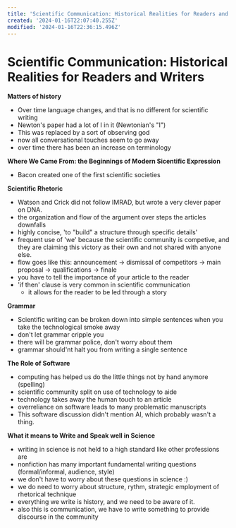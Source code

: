 ```yaml
---
title: 'Scientific Communication: Historical Realities for Readers and Writers'
created: '2024-01-16T22:07:40.255Z'
modified: '2024-01-16T22:36:15.496Z'
---
```


# Scientific Communication: Historical Realities for Readers and Writers

**Matters of history**
- Over time language changes, and that is no different for scientific writing
- Newton's paper had a lot of I in it (Newtonian's "I")
- This was replaced by a sort of observing god
- now all conversational touches seem to go away
- over time there has been an increase on terminology

**Where We Came From: the Beginnings of Modern Sicentific Expression**
- Bacon created one of the first scientific societies

**Scientific Rhetoric**
- Watson and Crick did not follow IMRAD, but wrote a very clever paper on DNA.
- the organization and flow of the argument over steps the articles downfalls
- highly concise, 'to "build" a structure through specific details'
- frequent use of 'we' because the scientific community is competive, and they are claiming this victory as their own and not shared with anyone else.
- flow goes like this: announcement -> dismissal of competitors -> main proposal -> qualifications -> finale
- you have to tell the importance of your article to the reader
- 'if then' clause is very common in scientific communication
   - it allows for the reader to be led through a story

**Grammar**
- Scientific writing can be broken down into simple sentences when you take the technological smoke away
- don't let grammar cripple you
- there will be grammar police, don't worry about them
- grammar should'nt halt you from writing a single sentence

**The Role of Software**
- computing has helped us do the little things not by hand anymore (spelling)
- scientific community split on use of technology to aide
- technology takes away the human touch to an article
- overreliance on software leads to many problematic manuscripts
- This software discussion didn't mention AI, which probably wasn't a thing.

**What it means to Write and Speak well in Science**
- writing in science is not held to a high standard like other professions are
- nonfiction has many important fundamental writing questions (formal/informal, audience, style)
- we don't have to worry about these questions in science :)
- we do need to worry about structure, rythm, strategic employment of rhetorical technique
- everything we write is history, and we need to be aware of it.
- also this is communication, we have to write something to provide discourse in the community

